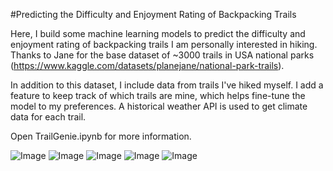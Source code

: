#Predicting the Difficulty and Enjoyment Rating of Backpacking Trails

Here, I build some machine learning models to predict the difficulty and enjoyment rating of backpacking trails I am personally interested in hiking. Thanks to Jane for the base dataset of ~3000 trails in USA national parks (https://www.kaggle.com/datasets/planejane/national-park-trails).

In addition to this dataset, I include data from trails I've hiked myself. I add a feature to keep track of which trails are mine, which helps fine-tune the model to my preferences. A historical weather API is used to get climate data for each trail.

Open TrailGenie.ipynb for more information.

![Image](https://github.com/jgbreault/TrailGenie/blob/main/images/FullDataset-DistancevsElevationGain.png)
![Image](https://github.com/jgbreault/TrailGenie/blob/main/images/MyCompletedTrails-GroupedbyPark.png)
![Image](https://github.com/jgbreault/TrailGenie/blob/main/images/MyCompletedTrails-WeatherSummary.png)
![Image](https://github.com/jgbreault/TrailGenie/blob/main/images/MyCompletedTrails-GroupedbyDayofYear.png)
![Image](https://github.com/jgbreault/TrailGenie/blob/main/images/WatchlistTrails-PredictionResults.png)